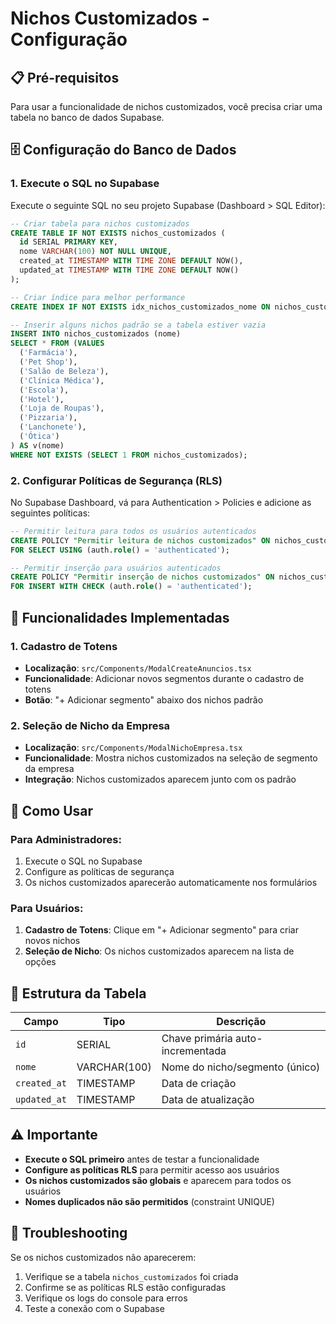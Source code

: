 # Nichos Customizados - Configuração

## 📋 Pré-requisitos

Para usar a funcionalidade de nichos customizados, você precisa criar uma tabela no banco de dados Supabase.

## 🗄️ Configuração do Banco de Dados

### 1. Execute o SQL no Supabase

Execute o seguinte SQL no seu projeto Supabase (Dashboard > SQL Editor):

```sql
-- Criar tabela para nichos customizados
CREATE TABLE IF NOT EXISTS nichos_customizados (
  id SERIAL PRIMARY KEY,
  nome VARCHAR(100) NOT NULL UNIQUE,
  created_at TIMESTAMP WITH TIME ZONE DEFAULT NOW(),
  updated_at TIMESTAMP WITH TIME ZONE DEFAULT NOW()
);

-- Criar índice para melhor performance
CREATE INDEX IF NOT EXISTS idx_nichos_customizados_nome ON nichos_customizados(nome);

-- Inserir alguns nichos padrão se a tabela estiver vazia
INSERT INTO nichos_customizados (nome) 
SELECT * FROM (VALUES 
  ('Farmácia'),
  ('Pet Shop'),
  ('Salão de Beleza'),
  ('Clínica Médica'),
  ('Escola'),
  ('Hotel'),
  ('Loja de Roupas'),
  ('Pizzaria'),
  ('Lanchonete'),
  ('Ótica')
) AS v(nome)
WHERE NOT EXISTS (SELECT 1 FROM nichos_customizados);
```

### 2. Configurar Políticas de Segurança (RLS)

No Supabase Dashboard, vá para Authentication > Policies e adicione as seguintes políticas:

```sql
-- Permitir leitura para todos os usuários autenticados
CREATE POLICY "Permitir leitura de nichos customizados" ON nichos_customizados
FOR SELECT USING (auth.role() = 'authenticated');

-- Permitir inserção para usuários autenticados
CREATE POLICY "Permitir inserção de nichos customizados" ON nichos_customizados
FOR INSERT WITH CHECK (auth.role() = 'authenticated');
```

## 🚀 Funcionalidades Implementadas

### 1. Cadastro de Totens
- **Localização**: `src/Components/ModalCreateAnuncios.tsx`
- **Funcionalidade**: Adicionar novos segmentos durante o cadastro de totens
- **Botão**: "+ Adicionar segmento" abaixo dos nichos padrão

### 2. Seleção de Nicho da Empresa
- **Localização**: `src/Components/ModalNichoEmpresa.tsx`
- **Funcionalidade**: Mostra nichos customizados na seleção de segmento da empresa
- **Integração**: Nichos customizados aparecem junto com os padrão

## 📝 Como Usar

### Para Administradores:
1. Execute o SQL no Supabase
2. Configure as políticas de segurança
3. Os nichos customizados aparecerão automaticamente nos formulários

### Para Usuários:
1. **Cadastro de Totens**: Clique em "+ Adicionar segmento" para criar novos nichos
2. **Seleção de Nicho**: Os nichos customizados aparecem na lista de opções

## 🔧 Estrutura da Tabela

| Campo | Tipo | Descrição |
|-------|------|-----------|
| `id` | SERIAL | Chave primária auto-incrementada |
| `nome` | VARCHAR(100) | Nome do nicho/segmento (único) |
| `created_at` | TIMESTAMP | Data de criação |
| `updated_at` | TIMESTAMP | Data de atualização |

## ⚠️ Importante

- **Execute o SQL primeiro** antes de testar a funcionalidade
- **Configure as políticas RLS** para permitir acesso aos usuários
- **Os nichos customizados são globais** e aparecem para todos os usuários
- **Nomes duplicados não são permitidos** (constraint UNIQUE)

## 🐛 Troubleshooting

Se os nichos customizados não aparecerem:

1. Verifique se a tabela `nichos_customizados` foi criada
2. Confirme se as políticas RLS estão configuradas
3. Verifique os logs do console para erros
4. Teste a conexão com o Supabase 